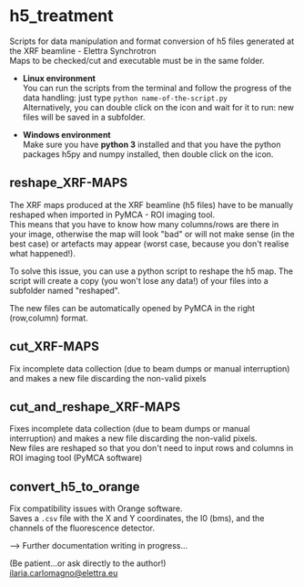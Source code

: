 # h5_treatment
Scripts for data manipulation and format conversion of h5 files generated at the XRF beamline - Elettra Synchrotron  
Maps to be checked/cut and executable must be in the same folder.

- **Linux environment**  
You can run the scripts from the terminal and follow the progress of the data handling: just type ```python name-of-the-script.py```  
Alternatively, you can double click on the icon and wait for it to run: new files will be saved in a subfolder.

- **Windows environment**  
Make sure you have **python 3** installed and that you have the python packages h5py and numpy installed, then double click on the icon.

## reshape_XRF-MAPS 
The XRF maps produced at the XRF beamline (h5 files) have to be manually reshaped when imported in PyMCA - ROI imaging tool.  
This means that you have to know how many columns/rows are there in your image, otherwise the map will look "bad" or will not make sense (in the best case) or artefacts may appear (worst case, because you don't realise what happened!).  

To solve this issue, you can use a python script to reshape the h5 map. The script will create a copy (you won't lose any data!) of your files into a subfolder named "reshaped".

The new files can be automatically opened by PyMCA in the right (row,column) format.

## cut_XRF-MAPS
Fix incomplete data collection (due to beam dumps or manual interruption) and makes a new file discarding the non-valid pixels

## cut_and_reshape_XRF-MAPS
Fixes incomplete data collection (due to beam dumps or manual interruption) and makes a new file discarding the non-valid pixels.  
New files are reshaped so that you don't need to input rows and columns in ROI imaging tool (PyMCA software)

## convert_h5_to_orange
Fix compatibility issues with Orange software.  
Saves a ```.csv``` file with the X and Y coordinates, the I0 (bms), and the channels of the fluorescence detector.


--> Further documentation writing in progress...

(Be patient...or ask directly to the author!)  
ilaria.carlomagno@elettra.eu

